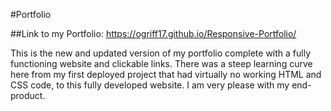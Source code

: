 #Portfolio

##Link to my Portfolio: https://ogriff17.github.io/Responsive-Portfolio/

This is the new and updated version of my portfolio complete with a fully functioning website and clickable links. There was a steep learning curve here from my first deployed project that had virtually no working HTML and CSS code, to this fully developed website. I am very please with my end-product. 
